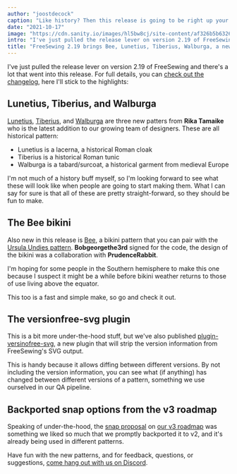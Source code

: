 ```yaml
---
author: "joostdecock"
caption: "Like history? Then this release is going to be right up your alley."
date: "2021-10-17"
image: "https://cdn.sanity.io/images/hl5bw8cj/site-content/af326b5b6326911272ed989947e8cafe22966019-1920x1280.jpg"
intro: "I've just pulled the release lever on version 2.19 of FreeSewing and there's a lot that went into this release. For full details, you can check out the changelog , here I'll stick to the highlights:"
title: "FreeSewing 2.19 brings Bee, Lunetius, Tiberius, Walburga, a new plugin, and a bunch of improvements and fixes [Nicht übersetzt]"
---
```


I've just pulled the release lever on version 2.19 of FreeSewing and there's a lot that went into this release. For full details, you can [check out the changelog](https://github.com/freesewing/freesewing/blob/develop/CHANGELOG.md#2190-2021-10-17), here I'll stick to the highlights:

## Lunetius, Tiberius, and Walburga

[Lunetius](/designs/lunetius), [Tiberius](/designs/tiberius/), and [Walburga](/designs/walburga/) are three new patters from **Rika Tamaike** who is the latest addition to our growing team of designers. These are all historical pattern:

 - Lunetius is a lacerna, a historical Roman cloak
 - Tiberius is a historical Roman tunic
 - Walburga is a tabard/surcoat, a historical garment from medieval Europe

I'm not much of a history buff myself, so I'm looking forward to see what these will look like when people are going to start making them. What I can say for sure is that all of these are pretty straight-forward, so they should be fun to make.

## The Bee bikini

Also new in this release is [Bee](/designs/bee/), a bikini pattern that you can pair with the [Ursula Undies pattern](/designs/ursula/). **Bobgeorgethe3rd** signed for the code, the design of the bikini was a collaboration with **PrudenceRabbit**.

I'm hoping for some people in the Southern hemisphere to make this one because I suspect it might be a while before bikini weather returns to those of use living above the equator.

This too is a fast and simple make, so go and check it out.

## The versionfree-svg plugin

This is a bit more under-the-hood stuff, but we've also published [plugin-versinofree-svg](https://www.npmjs.com/package/@freesewing/plugin-versionfree-svg), a new plugin that will strip the version information from FreeSewing's SVG output.

This is handy because it allows diffing between different versions. By not including the version information, you can see what (if anything) has changed between different versions of a pattern, something we use ourselved in our QA pipeline.

## Backported snap options from the v3 roadmap

Speaking of under-the-hood, the [snap proposal](https://github.com/freesewing/freesewing/discussions/1331) on [our v3 roadmap](https://github.com/freesewing/freesewing/discussions/1278) was something we liked so much that we promptly backported it to v2, and it's already being used in different patterns.

Have fun with the new patterns, and for feedback, questions, or suggestions, [come hang out with us on Discord](https://discord.freesewing.org).
